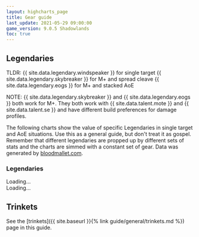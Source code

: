 ```yaml
---
layout: highcharts_page
title: Gear guide
last_update: 2021-05-29 09:00:00
game_version: 9.0.5 Shadowlands
toc: true
---
```


## Legendaries

TLDR:
{{ site.data.legendary.windspeaker }} for single target
{{ site.data.legendary.skybreaker }} for M+ and spread cleave
{{ site.data.legendary.eogs }} for M+ and stacked AoE

NOTE: {{ site.data.legendary.skybreaker }} and {{ site.data.legendary.eogs }} both work for M+. They both work with {{ site.data.talent.mote }} and {{ site.data.talent.se }} and have different build preferences for damage profiles.



The following charts show the value of specific Legendaries in single target and AoE situations. Use this as a general guide, but don't treat it as gospel. Remember that different legendaries are propped up by different sets of stats and the charts are simmed with a constant set of gear.
Data was generated by [bloodmallet.com](https://bloodmallet.com).

### Legendaries

<div id="bloodmallet_legendary_patchwerk" class="bloodmallet_chart" data-wow-class="shaman" data-wow-spec="elemental" data-type="legendaries" data-background-color="#222" data-font-color="#eee">Loading...</div>

<div id="bloodmallet_legendary_hac" class="bloodmallet_chart" data-wow-class="shaman" data-wow-spec="elemental" data-type="legendaries" data-fight-style="hecticaddcleave" data-background-color="#222" data-font-color="#eee">Loading...</div>


## Trinkets

See the [trinkets]({{ site.baseurl }}{% link guide/general/trinkets.md %}) page in this guide.
